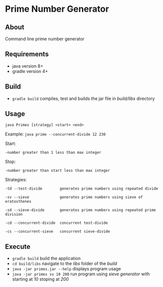 # Prime Number Generator

## About

Command line prime number generator

## Requirements

- java version 8+
- gradle version 4+

## Build

- `gradle build` compiles, test and builds the jar file in *build/libs* directory

## Usage

`java Primes [strategy] <start> <end>`

Example: `java prime --concurrent-divide 12 230`

Start:

    -number greater than 1 less than max integer

Stop:

    -number greater than start less than max integer

Strategies:

    -td --test-divide        generates prime numbers using repeated divide

    -sv --sieve              generates prime numbers using sieve of eratosthenes

    -sd --sieve-divide       generates prime numbers using repeated prime division

    -cd --concurrent-divide  concurrent test-divide

    -cs --concurrent-sieve   concurrent sieve-divide

## Execute

- `gradle build` build the application
- `cd build/libs` navigate to the *libs* folder of the *build*
- `java -jar primes.jar --help` displays program usage
- `java -jar primes sv 10 200` run program using *sieve generator* with starting at *10* stoping at *200*